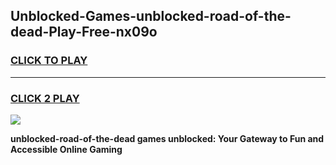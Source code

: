 
## Unblocked-Games-unblocked-road-of-the-dead-Play-Free-nx09o
<h3>
<a href="https://premium76.site?title=unblocked-road-of-the-dead&ref=23A">CLICK TO PLAY</a></h3>
<hr>

<h3>
<a href="https://premium76.site?title=unblocked-road-of-the-dead&ref=23A">CLICK 2 PLAY</a>
  
</h3>

<a href="https://premium76.site?title=unblocked-road-of-the-dead&ref=23A"><img src="https://clearcache.store/games.png"></a>


**unblocked-road-of-the-dead games unblocked: Your Gateway to Fun and Accessible Online Gaming**
